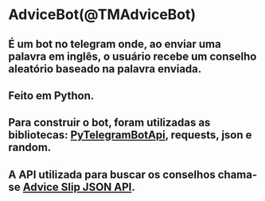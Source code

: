 # 	AdviceBot(@TMAdviceBot)

##	É um bot no telegram onde, ao enviar uma palavra em inglês, o usuário recebe um conselho aleatório baseado na palavra enviada.
##	Feito em Python.
##	Para construir o bot, foram utilizadas as bibliotecas: [PyTelegramBotApi](https://github.com/eternnoir/pyTelegramBotAPI), requests, json e random.
##	A API utilizada para buscar os conselhos chama-se [Advice Slip JSON API](https://api.adviceslip.com/).


